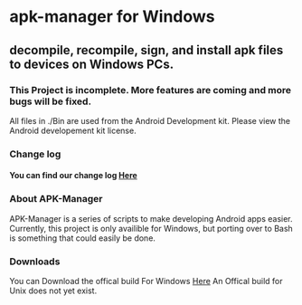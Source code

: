 # apk-manager for Windows
## decompile, recompile, sign, and install apk files to devices on Windows PCs.

### This Project is incomplete. More features are coming and more bugs will be fixed.

All files in ./Bin are used from the Android Development kit. Please view the Android developement kit license.

### Change log
#### You can find our change log [Here](https://github.com/jordanbancino/apk-manager/blob/master/Changes.md)

### About APK-Manager
APK-Manager is a series of scripts to make developing Android apps easier. Currently, this project is only availible for Windows, but porting over to Bash is something that could easily be done.

### Downloads
You can Download the offical build For Windows [Here](https://github.com/jordanbancino/apk-manager/raw/master/Downloads/apk-manager_Windows.zip)
An Offical build for Unix does not yet exist.